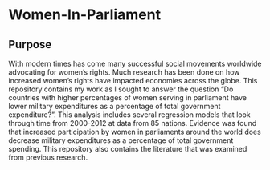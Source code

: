 # Women-In-Parliament

## Purpose 
With modern times has come many successful social movements worldwide advocating for women’s rights.  Much research has been done on how increased women’s rights have impacted economies across the globe.  This repository contains my work as I sought to answer the question “Do countries with higher percentages of women serving in parliament have lower military expenditures as a percentage of total government expenditure?”.  This analysis includes several regression models that look through time from 2000-2012 at data from 85 nations.  Evidence was found that increased participation by women in parliaments around the world does decrease military expenditures as a percentage of total government spending. This repository also contains the literature that was examined from previous research. 